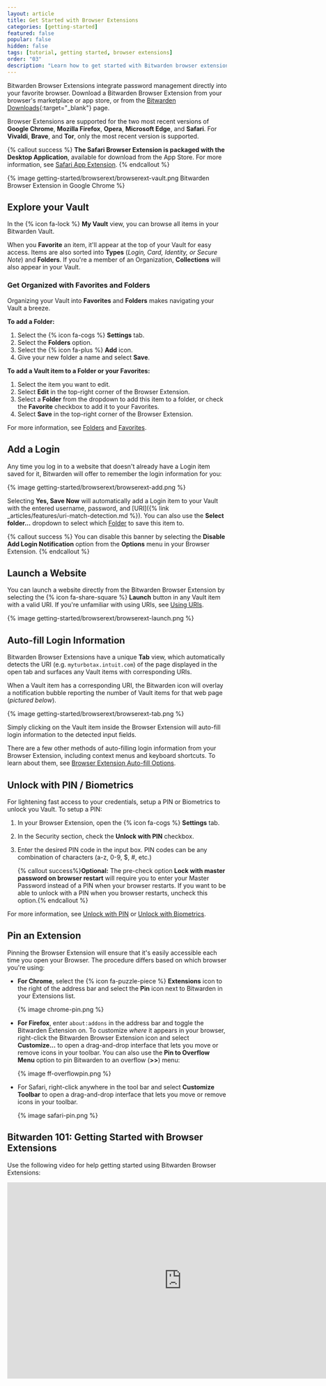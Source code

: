 ```yaml
---
layout: article
title: Get Started with Browser Extensions
categories: [getting-started]
featured: false
popular: false
hidden: false
tags: [tutorial, getting started, browser extensions]
order: "03"
description: "Learn how to get started with Bitwarden browser extensions. Explore your vault, launch a website, and autofill a login directly from the browser extension."
---
```


Bitwarden Browser Extensions integrate password management directly into your favorite browser. Download a Bitwarden Browser Extension from your browser's marketplace or app store, or from the [Bitwarden Downloads](https://bitwarden.com/download){:target="\_blank"} page.

Browser Extensions are supported for the two most recent versions of **Google Chrome**, **Mozilla Firefox**, **Opera**, **Microsoft Edge**, and **Safari**. For **Vivaldi**, **Brave**, and **Tor**, only the most recent version is supported.

{% callout success %}
**The Safari Browser Extension is packaged with the Desktop Application**, available for download from the App Store. For more information, see [Safari App Extension]({{site.baseurl}}/article/install-safari-app-extension/).
{% endcallout %}

{% image getting-started/browserext/browserext-vault.png Bitwarden Browser Extension in Google Chrome %}

## Explore your Vault

In the {% icon fa-lock %} **My Vault** view, you can browse all items in your Bitwarden Vault.

When you **Favorite** an item, it'll appear at the top of your Vault for easy access. Items are also sorted into **Types** (*Login, Card, Identity, or Secure Note*) and **Folders**. If you're a member of an Organization, **Collections** will also appear in your Vault.

### Get Organized with Favorites and Folders

Organizing your Vault into **Favorites** and **Folders** makes navigating your Vault a breeze.

**To add a Folder:**

1. Select the {% icon fa-cogs %} **Settings** tab.
2. Select the **Folders** option.
3. Select the {% icon fa-plus %} **Add** icon.
4. Give your new folder a name and select **Save**.

**To add a Vault item to a Folder or your Favorites:**

1. Select the item you want to edit.
2. Select **Edit** in the top-right corner of the Browser Extension.
3. Select a **Folder** from the dropdown to add this item to a folder, or check the **Favorite** checkbox to add it to your Favorites.
4. Select **Save** in the top-right corner of the Browser Extension.

For more information, see [Folders]({{site.baseurl}}/article/folders/) and [Favorites]({{site.baseurl}}/article/favorites/).

## Add a Login

Any time you log in to a website that doesn't already have a Login item saved for it, Bitwarden will offer to remember the login information for you:

{% image getting-started/browserext/browserext-add.png %}

Selecting **Yes, Save Now** will automatically add a Login item to your Vault with the entered username, password, and [URI]({% link _articles/features/uri-match-detection.md %}). You can also use the **Select folder...** dropdown to select which [Folder]({{site.baseurl}}/article/folders/) to save this item to.

{% callout success %}
You can disable this banner by selecting the **Disable Add Login Notification** option from the **Options** menu in your Browser Extension.
{% endcallout %}

## Launch a Website

You can launch a website directly from the Bitwarden Browser Extension by selecting the {% icon fa-share-square %} **Launch** button in any Vault item with a valid URI. If you're unfamiliar with using URIs, see [Using URIs]({{site.baseurl}}/article/uri-match-detection/).

{% image getting-started/browserext/browserext-launch.png %}

## Auto-fill Login Information

Bitwarden Browser Extensions have a unique **Tab** view, which automatically detects the URI (e.g. `myturbotax.intuit.com`) of the page displayed in the open tab and surfaces any Vault items with corresponding URIs.

When a Vault item has a corresponding URI, the Bitwarden icon will overlay a notification bubble reporting the number of Vault items for that web page (*pictured below*).

{% image getting-started/browserext/browserext-tab.png %}

Simply clicking on the Vault item inside the Browser Extension will auto-fill login information to the detected input fields.

There are a few other methods of auto-filling login information from your Browser Extension, including context menus and keyboard shortcuts. To learn about them, see [Browser Extension Auto-fill Options]({{site.baseurl}}/article/auto-fill-browser/).

## Unlock with PIN / Biometrics

For lightening fast access to your credentials, setup a PIN or Biometrics to unlock you Vault. To setup a PIN:

1. In your Browser Extension, open the {% icon fa-cogs %} **Settings** tab.
2. In the Security section, check the **Unlock with PIN** checkbox.
3. Enter the desired PIN code in the input box. PIN codes can be any combination of characters (a-z, 0-9, $, #, etc.)

   {% callout success%}**Optional:** The pre-check option **Lock with master password on browser restart** will require you to enter your Master Password instead of a PIN when your browser restarts. If you want to be able to unlock with a PIN when you browser restarts, uncheck this option.{% endcallout %}

For more information, see [Unlock with PIN]({{site.baseurl}}/article/unlock-with-pin/) or [Unlock with Biometrics]({{site.baseurl}}/article/biometrics/).

## Pin an Extension

Pinning the Browser Extension will ensure that it's easily accessible each time you open your Browser. The procedure differs based on which browser you're using:

- **For Chrome**, select the {% icon fa-puzzle-piece %} **Extensions** icon to the right of the address bar and select the **Pin** icon next to Bitwarden in your Extensions list.

   {% image chrome-pin.png %}
- **For Firefox**, enter `about:addons` in the address bar and toggle the Bitwarden Extension on. To customize *where* it appears in your browser, right-click the Bitwarden Browser Extension icon and select **Customize...** to open a drag-and-drop interface that lets you move or remove icons in your toolbar. You can also use the **Pin to Overflow Menu** option to pin Bitwarden to an overflow (**>>**) menu:

   {% image ff-overflowpin.png %}
- For Safari, right-click anywhere in the tool bar and select **Customize Toolbar** to open a drag-and-drop interface that lets you move or remove icons in your toolbar.

   {% image safari-pin.png %}

## Bitwarden 101: Getting Started with Browser Extensions

Use the following video for help getting started using Bitwarden Browser Extensions:

<iframe class="embed-responsive" width="800" height="450" src="https://www.youtube.com/embed/Epx6bLBsYlI" frameborder="0" allow="accelerometer; autoplay; encrypted-media; gyroscope; picture-in-picture" allowfullscreen></iframe>

